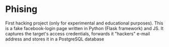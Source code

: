 # Phising
First hacking project (only for experimental and educational purposes). This is a fake facebook-login page written in Python (Flask framework) and JS. It captures the target's access credentials, forwards it "hackers" e-mail address and stores it in a PostgreSQL database
